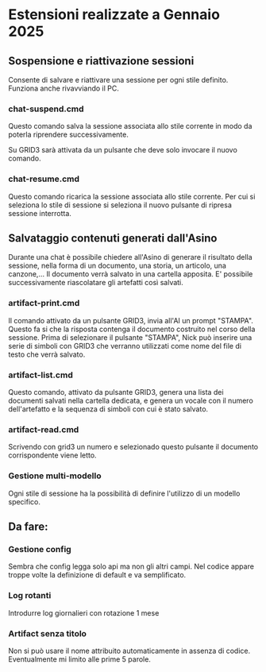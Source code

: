 # Estensioni realizzate a Gennaio 2025

## Sospensione e riattivazione sessioni

Consente di salvare e riattivare una sessione per ogni stile definito.
Funziona anche rivavviando il PC.

### chat-suspend.cmd
Questo comando salva la sessione associata allo stile corrente in modo da poterla riprendere successivamente. 

Su GRID3 sarà attivata da un pulsante che deve solo invocare il nuovo comando.

### chat-resume.cmd
Questo comando ricarica la sessione associata allo stile corrente.
Per cui si seleziona lo stile di sessione si seleziona il nuovo pulsante di ripresa sessione interrotta.

## Salvataggio contenuti generati dall'Asino
Durante una chat è possibile chiedere all'Asino di generare il risultato della sessione, nella forma di un documento, una storia, un articolo, una canzone,...
Il documento verrà salvato in una cartella apposita. E' possibile successivamente riascolatare gli artefatti così salvati.

### artifact-print.cmd
Il comando attivato da un pulsante GRID3, invia all'AI un prompt "STAMPA". Questo fa si che la risposta contenga il documento costruito nel corso della sessione.
Prima di selezionare il pulsante "STAMPA", Nick può inserire una serie di simboli con GRID3 che verranno utilizzati come nome del file di testo che verrà salvato.

### artifact-list.cmd
Questo comando, attivato da pulsante GRID3, genera una lista dei documenti salvati nella cartella dedicata, e genera un vocale con il numero dell'artefatto e la sequenza di simboli con cui è stato salvato.

### artifact-read.cmd
Scrivendo con grid3 un numero e selezionado questo pulsante il documento corrispondente viene letto.

### Gestione multi-modello
Ogni stile di sessione ha la possibilità di definire l'utilizzo di un modello specifico.

## Da fare:

### Gestione config
Sembra che config legga solo api ma non gli altri campi.
Nel codice appare troppe volte la definizione di default e va semplificato.

### Log rotanti
Introdurre log giornalieri con rotazione 1 mese

### Artifact senza titolo
Non si può usare il nome attribuito automaticamente in assenza di codice. Eventualmente mi limito alle prime 5 parole.



